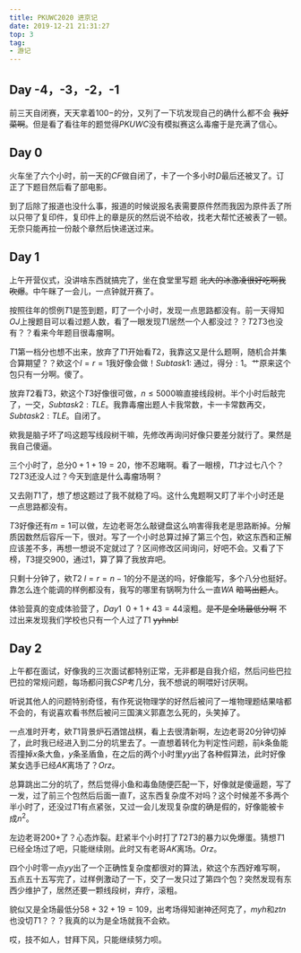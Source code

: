 ```yaml
---
title: PKUWC2020 进京记
date: 2019-12-21 21:31:27
top: 3
tag:
- 游记
---
```


## Day -4，-3，-2，-1

前三天自闭赛，天天拿着$100-$的分，又列了一下坑发现自己的确什么都不会 ~~我好菜啊~~。但是看了看往年的题觉得$PKUWC$没有模拟赛这么毒瘤于是充满了信心。

## Day 0

火车坐了六个小时，前一天的$CF$做自闭了，卡了一个多小时$D$最后还被叉了。订正了下题目然后看了部电影。

到了后除了报道也没什么事，报道的时候说报名表需要原件然而我因为原件丢了所以只带了复印件，复印件上的章是灰的然后说不给收，找老大帮忙还被表了一顿。无奈只能再拉一份敲个章然后快递送过来。

## Day 1

上午开营仪式，没讲啥东西就搞完了，坐在食堂里写题 ~~北大的冰激凌很好吃啊我吹爆~~。中午眯了一会儿，一点钟就开赛了。

按照往年的惯例$T1$是签到题，盯了一个小时，发现一点思路都没有。前一天得知$OJ$上搜题目可以看过题人数，看了一眼发现$T1$居然一个人都没过？？$T2T3$也没有？？看来今年题目很毒瘤啊。

$T1$第一档分也想不出来，放弃了$T1$开始看$T2$，我靠这又是什么题啊，随机合并集合算期望？？欸这个$l=r=1$我好像会做！$Subtask1:$ 通过，得分$:1$。艹原来这个包只有一分啊。傻了。

放弃$T2$看$T3$，欸这个$T3$好像很可做，$n\leq 5000$嘛直接线段树。半个小时后敲完了，一交，$Subtask2:TLE$。我靠毒瘤出题人卡我常数，卡一卡常数再交，$Subtask2:TLE$。自闭了。

欸我是脑子坏了吗这题写线段树干嘛，先修改再询问好像只要差分就行了。果然是我自己傻逼。

三个小时了，总分$0+1+19=20$，惨不忍睹啊。看了一眼榜，$T1$才过七八个？$T2T3$还没人过？今天到底是什么毒瘤场啊？

又去刚$T1$了，想了想这题过了我不就稳了吗。这什么鬼题啊又盯了半个小时还是一点思路都没有。

$T3$好像还有$m=1$可以做，左边老哥怎么敲键盘这么响害得我老是思路断掉。分解质因数然后容斥一下，很对。写了一个小时总算过掉了第三个包，欸这东西和正解应该差不多，再想一想说不定就过了？区间修改区间询问，好吧不会。又看了下榜，$T3$提交$900$，通过$1$，算了算了我放弃吧。

只剩十分钟了，欸$T2$ $l=r=n-1$的分不是送的吗，好像能写，多个八分也挺好。靠怎么连个能调的样例都没有，我写的哪里有锅啊为什么一直$WA$ ~~暗骂出题人~~。

体验营真的变成体验营了，$Day1\ \ 0+1+43=44$滚粗。~~是不是全场最低分啊~~ 不过出来发现我们学校也只有一个人过了$T1$ ~~yyhnb!~~

## Day 2

上午都在面试，好像我的三次面试都特别正常，无非都是自我介绍，然后问些巴拉巴拉的常规问题，每场都问我$CSP$考几分，我不想说的啊喂好讨厌啊。

听说其他人的问题特别奇怪，有作死说物理学的好然后被问了一堆物理题结果啥都不会的，有说喜欢看书然后被问三国演义郭嘉怎么死的，头笑掉了。

一点准时开考，欸$T1$背景炉石酒馆战棋，看上去很清新啊，左边老哥$20$分钟切掉了，此时我已经进入到二分的坑里去了。一直想着转化为判定性问题，前$k$条鱼能否撞掉$x$条大鱼，$y$条圣盾鱼，在之后的两个小时里$yy$出了各种假算法，此时好像某女选手已经$AK$离场了？$Orz$。

总算跳出二分的坑了，然后觉得小鱼和毒鱼随便匹配一下，好像就是傻逼题，写了一发，过了前三个包然后后面一直$T$，这东西复杂度不对吗？这个时候差不多两个半小时了，还没过$T1$有点紧张，又过一会儿发现复杂度的确是假的，好像能被卡成$n^2$。

左边老哥$200+$了？心态炸裂。赶紧半个小时打了$T2T3$的暴力以免爆蛋。猜想$T1$已经全场过了吧，只能继续刚。此时又有老哥$AK$离场。$Orz$。

四个小时零一点$yy$出了一个正确性复杂度都很对的算法，欸这个东西好难写啊，五点五十五写完了，过样例激动了一下，交了一发只过了第四个包？突然发现有东西少维护了，居然还要一颗线段树，弃疗，滚粗。

貌似又是全场最低分$58+32+19=109$，出考场得知谢神还阿克了，$myh$和$ztn$也没切$T1$？？？我真的以为是全场就我不会欸。

哎，技不如人，甘拜下风，只能继续努力呗。